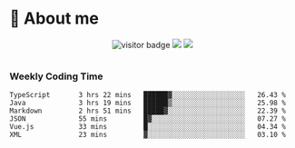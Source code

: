 <!-- ![](https://youpai.roccoshi.top/img/20200804214216.png) -->

# 🧐 About me
 
<p align="center">
<img src="https://visitor-badge.laobi.icu/badge?page_id=Lincest.Lincest&title=hits" alt="visitor badge"/>
<a href="mailto:imroccoshi@gmail.com"><img src="https://img.shields.io/badge/gmail-imroccoshi%40gmail.com-red"></a>
<a href="https://blog.roccoshi.top"><img src="https://img.shields.io/badge/blog-roccoshi-green"></a>
</p>

<div align="center">
  <img src="https://github-readme-stats.vercel.app/api?username=Lincest&show_icons=true&count_private=true&show_owner=true" alt="">
   <!-- <img src="https://github-readme-stats.vercel.app/api/wakatime?username=Moreality&v=2" alt=""/> -->
</div>

### Weekly Coding Time

<!--START_SECTION:waka-->

```text
TypeScript       3 hrs 22 mins   ██████▓░░░░░░░░░░░░░░░░░░   26.43 %
Java             3 hrs 19 mins   ██████▒░░░░░░░░░░░░░░░░░░   25.98 %
Markdown         2 hrs 51 mins   █████▓░░░░░░░░░░░░░░░░░░░   22.39 %
JSON             55 mins         █▓░░░░░░░░░░░░░░░░░░░░░░░   07.27 %
Vue.js           33 mins         █░░░░░░░░░░░░░░░░░░░░░░░░   04.34 %
XML              23 mins         ▓░░░░░░░░░░░░░░░░░░░░░░░░   03.10 %
```

<!--END_SECTION:waka-->


